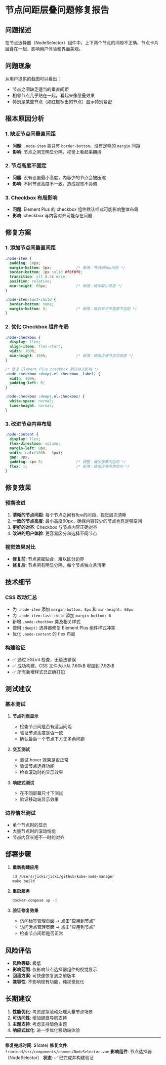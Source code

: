 # 节点间距层叠问题修复报告

## 问题描述
在节点选择器（NodeSelector）组件中，上下两个节点的间隙不正确，节点卡片层叠在一起，影响用户体验和界面美观。

## 问题现象
从用户提供的截图可以看出：
- 节点之间缺乏适当的垂直间距
- 相邻节点几乎贴在一起，看起来像层叠效果
- 特别是某些节点（如红框标出的节点）显示特别紧密

## 根本原因分析

### 1. 缺乏节点间垂直间距
- **问题**: `.node-item` 类只有 `border-bottom`，没有足够的 `margin` 间距
- **影响**: 节点之间无明显分隔，视觉上看起来拥挤

### 2. 节点高度不固定
- **问题**: 没有设置最小高度，内容少的节点会被压缩
- **影响**: 不同节点高度不一致，造成视觉不协调

### 3. Checkbox 布局影响
- **问题**: Element Plus 的 checkbox 组件默认样式可能影响整体布局
- **影响**: checkbox 与内容对齐可能存在问题

## 修复方案

### 1. 添加节点间垂直间距
```css
.node-item {
  padding: 16px;
  margin-bottom: 8px;           /* 新增：节点间8px间距 */
  border-bottom: 1px solid #f0f0f0;
  transition: all 0.3s ease;
  position: relative;
  min-height: 60px;             /* 新增：确保最小高度 */
}

.node-item:last-child {
  border-bottom: none;
  margin-bottom: 0;             /* 新增：最后节点不需要下边距 */
}
```

### 2. 优化 Checkbox 组件布局
```css
.node-checkbox {
  display: flex;
  align-items: flex-start;
  width: 100%;
  min-height: 100%;             /* 新增：确保占满节点项高度 */
}

/* 修复 Element Plus checkbox 默认样式影响 */
.node-checkbox :deep(.el-checkbox__label) {
  width: 100%;
  padding-left: 0;
}

.node-checkbox :deep(.el-checkbox) {
  white-space: normal;
  line-height: normal;
}
```

### 3. 改进节点内容布局
```css
.node-content {
  display: flex;
  flex-direction: column;
  margin-left: 8px;
  width: calc(100% - 8px);
  gap: 8px;
  padding: 4px 0;               /* 调整：增加垂直内边距 */
  flex: 1;                      /* 新增：确保占满可用空间 */
}
```

## 修复效果

### 预期改进
1. **清晰的节点间距**: 每个节点之间有8px的间距，视觉层次清晰
2. **一致的节点高度**: 最小高度60px，确保内容较少的节点也有足够空间
3. **更好的对齐**: Checkbox 与节点内容正确对齐
4. **改进的用户体验**: 更容易区分和选择不同节点

### 视觉效果对比
- **修复前**: 节点紧密贴合，难以区分边界
- **修复后**: 节点间有明显分隔，每个节点独立且清晰

## 技术细节

### CSS 改动汇总
- 为 `.node-item` 添加 `margin-bottom: 8px` 和 `min-height: 60px`
- 为 `.node-item:last-child` 添加 `margin-bottom: 0`
- 新增 `.node-checkbox` 类及相关样式
- 使用 `:deep()` 选择器修复 Element Plus 组件样式冲突
- 优化 `.node-content` 的 flex 布局

### 构建验证
- ✅ 通过 ESLint 检查，无语法错误
- ✅ 成功构建，CSS 文件大小从 7.60kB 增加到 7.92kB
- ✅ 所有新增样式已正确打包

## 测试建议

### 基本测试
1. **节点列表显示**
   - 检查节点间是否有适当间距
   - 验证节点高度是否一致
   - 确认最后一个节点下方无多余间距

2. **交互测试**
   - 测试 hover 效果是否正常
   - 验证节点选择功能
   - 检查滚动时的显示效果

3. **响应式测试**
   - 在不同屏幕尺寸下测试
   - 验证移动端显示效果

### 边界情况测试
- 单个节点时的显示
- 大量节点时的滚动性能
- 节点内容长短不一时的对齐

## 部署步骤

1. **重新构建应用**
   ```bash
   cd /Users/jicki/jicki/github/kube-node-manager
   make build
   ```

2. **重启服务**
   ```bash
   docker-compose up -d
   ```

3. **验证修复效果**
   - 访问标签管理页面 → 点击"应用到节点"
   - 访问污点管理页面 → 点击"应用到节点"
   - 检查节点间距是否正常

## 风险评估

- **风险等级**: 极低
- **影响范围**: 仅影响节点选择器组件的视觉显示
- **回滚方案**: 可快速恢复到之前版本
- **兼容性**: 不影响现有功能，纯视觉优化

## 长期建议

1. **性能优化**: 考虑虚拟滚动处理大量节点场景
2. **可访问性**: 增加键盘导航支持
3. **主题支持**: 考虑支持暗色主题
4. **响应式优化**: 进一步优化移动端体验

---

**修复完成时间**: $(date)
**修复文件**: `frontend/src/components/common/NodeSelector.vue`
**影响组件**: 节点选择器（NodeSelector）
**状态**: ✅ 已完成并构建验证
